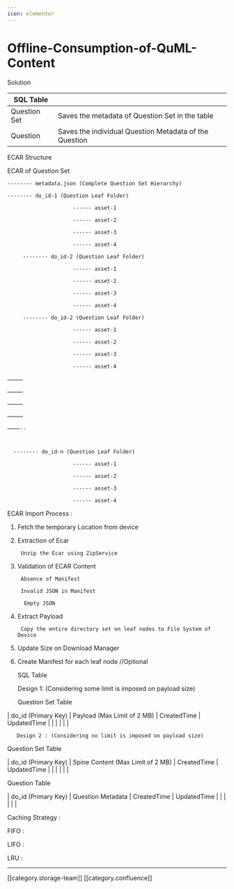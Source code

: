 ```yaml
---
icon: elementor
---
```


# Offline-Consumption-of-QuML-Content

Solution

| **SQL Table** |                                                        |   |
| ------------- | ------------------------------------------------------ | - |
| Question Set  | Saves the metadata of Question Set in the table        |   |
| Question      | Saves the individual Question Metadata of the Question |   |

ECAR Structure

ECAR of Question Set

```
-------- metadata.json (Complete Question Set Hierarchy)

-------- do_id-1 (Question Leaf Folder)

                     ------ asset-1

                     ------ asset-2

                     ------ asset-3

                     ------ asset-4

     -------- do_id-2 (Question Leaf Folder)

                     ------ asset-1

                     ------ asset-2

                     ------ asset-3

                     ------ asset-4

     -------- do_id-2 (Question Leaf Folder)

                     ------ asset-1

                     ------ asset-2

                     ------ asset-3

                     ------ asset-4

……………    

……………

……………

……………

…………..



  -------- do_id-n (Question Leaf Folder)

                     ------ asset-1

                     ------ asset-2

                     ------ asset-3

                     ------ asset-4
```

ECAR Import Process :

1. Fetch the temporary Location from device
2.  Extraction of Ecar

    ```
     Unzip the Ecar using ZipService
    ```
3.  Validation of ECAR Content

    ```
     Absence of Manifest

     Invalid JSON in Manifest

      Empty JSON
    ```
4.  Extract Payload

    ```
     Copy the entire directory set on leaf nodes to File System of Device 
    ```
5. Update Size on Download Manager
6.  Create Manifest for each leaf node //Optional

    SQL Table

    Design 1: (Considering some limit is imposed on payload size)

    Question Set Table

\| do\_id (Primary Key) | Payload (Max Limit of 2 MB) | CreatedTime | UpdatedTime | | | | | |

```
   Design 2 : (Considering no limit is imposed on payload size)
```

Question Set Table

\| do\_id (Primary Key) | Spine Content (Max Limit of 2 MB) | CreatedTime | UpdatedTime | | | | | |

Question Table

\| do\_id (Primary Key) | Question Metadata | CreatedTime | UpdatedTime | | | | | |

Caching Strategy :

FIFO :

LIFO :

LRU :

***

\[\[category.storage-team]] \[\[category.confluence]]
